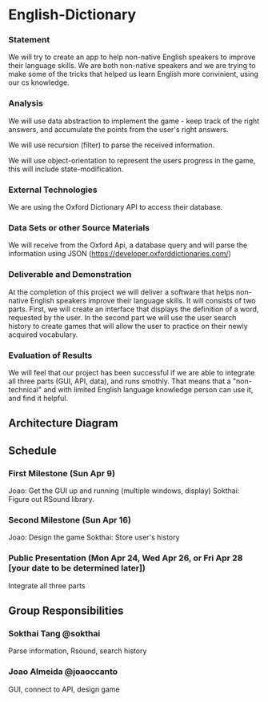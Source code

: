 # English-Dictionary

### Statement
We will try to create an app to help non-native English speakers to improve their language skills. We are both non-native speakers and we are trying to make some of the tricks that helped us learn English more convinient, using our cs knowledge. 

### Analysis

We will use data abstraction to implement the game - keep track of the right answers, and accumulate the points from the user's right answers. 

We will use recursion (filter) to parse the received information.

We will use object-orientation to represent the users progress in the game, this will include state-modification.  


### External Technologies
We are using the Oxford Dictionary API to access their database.

### Data Sets or other Source Materials
We will receive from the Oxford Api, a database query and will parse the information using JSON (https://developer.oxforddictionaries.com/)

### Deliverable and Demonstration
At the completion of this project we will deliver a software that helps non-native English speakers improve their language skills. It will consists of two parts. First, we will create an interface that displays the definition of a word, requested by the user. In the second part we will use the user search history to create games that will allow the user to practice on their newly acquired vocabulary. 

### Evaluation of Results
We will feel that our project has been successful if we are able to integrate all three parts (GUI, API, data), and runs smothly. That means that a "non-technical" and with limited English language knowledge person can use it, and find it helpful. 

## Architecture Diagram


## Schedule

### First Milestone (Sun Apr 9)
Joao: Get the GUI up and running (multiple windows, display)
Sokthai: Figure out RSound library.

### Second Milestone (Sun Apr 16)
Joao: Design the game
Sokthai: Store user's history

### Public Presentation (Mon Apr 24, Wed Apr 26, or Fri Apr 28 [your date to be determined later])
Integrate all three parts

## Group Responsibilities

### Sokthai Tang @sokthai 
Parse information, Rsound, search history

### Joao Almeida @joaoccanto
GUI, connect to API, design game

